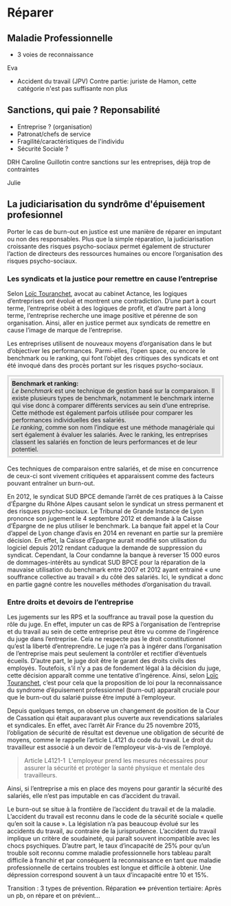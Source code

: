 # Réparer


## Maladie Professionnelle
- 3 voies de reconnaissance 

Eva

- Accident du travail (JPV)
Contre partie: juriste de Hamon, cette catégorie n'est pas suffisante non plus

## Sanctions, qui paie ? Reponsabilité 
- Entreprise ? (organisation) 
- Patronat/chefs de service 
- Fragilité/caractéristiques de l'individu
- Sécurité Sociale ? 

DRH Caroline Guillotin contre sanctions sur les entreprises, déjà trop de contraintes 

Julie


## La judiciarisation du syndrôme d'épuisement profesionnel 

Porter le cas de burn-out en justice est une manière de réparer en imputant ou non des responsables. Plus que la simple réparation, la judiciarisation croissante des risques psycho-sociaux permet également de structurer l’action de directeurs des ressources humaines ou encore l’organisation des risques psycho-sociaux.

### Les syndicats et la justice pour remettre en cause l’entreprise

Selon <a href="https://controverses.github.io/burn-out/acteurs#loc-touranchet" target="_blank">Loïc Touranchet</a>, avocat au cabinet Actance, les logiques d’entreprises ont évolué et montrent une contradiction. D’une part à court terme, l’entreprise obéit à des logiques de profit, et d’autre part à long terme, l’entreprise recherche une image positive et pérenne de son organisation. Ainsi, aller en justice permet aux syndicats de remettre en cause l’image de marque de l’entreprise. 

Les entreprises utilisent de nouveaux moyens d’organisation dans le but d’objectiver les performances. Parmi-elles, l’open space, ou encore le benchmark ou le ranking, qui font l’objet des critiques des syndicats et ont été invoqué dans des procès portant sur les risques psycho-sociaux.


<div style="padding:4px; border:4px solid #e0e0e0;">
<div style="padding:3px; background-color:#e0e0e0;">
<strong>Benchmark et ranking:</strong><br><I>Le benchmark</I> est une technique de gestion basé sur la comparaison. Il existe plusieurs types de benchmark, notamment le benchmark interne qui vise donc à comparer différents services au sein d’une entreprise. Cette méthode est également parfois utilisée pour comparer les performances individuelles des salariés.<br><I>Le ranking</I>, comme son nom l’indique est une méthode managériale qui sert également à évaluer les salariés. Avec le ranking, les entreprises classent les salariés en fonction de leurs performances et de leur potentiel.
</div>
</div>
<br>
Ces techniques de comparaison entre salariés, et de mise en concurrence de ceux-ci sont vivement critiquées et apparaissent comme des facteurs pouvant entraîner un burn-out.

En 2012, le syndicat SUD BPCE demande l’arrêt de ces pratiques à la Caisse d’Épargne du Rhône Alpes causant selon le syndicat un stress permanent et des risques psycho-sociaux. Le Tribunal de Grande Instance de Lyon prononce son jugement le 4 septembre 2012 et demande à la Caisse d’Épargne de ne plus utiliser le benchmark. La banque fait appel et la Cour d’appel de Lyon change d’avis en 2014 en revenant en partie sur la première décision. En effet, la Caisse d’Épargne aurait modifié son utilisation du logiciel depuis 2012 rendant caduque la demande de suppression du syndicat. Cependant, la Cour condamne la banque à reverser 15 000 euros de dommages-intérêts au syndicat SUD BPCE pour la réparation de la mauvaise utilisation du benchmark entre 2007 et 2012 ayant entrainé « une souffrance collective au travail » du côté des salariés. Ici, le syndicat a donc en partie gagné contre les nouvelles méthodes d’organisation du travail.


### Entre droits et devoirs de l’entreprise

Les jugements sur les RPS et la souffrance au travail pose la question du rôle du juge.
En effet, imputer un cas de RPS à l’organisation de l’entreprise et du travail au sein de cette entreprise peut être vu comme de l’ingérence du juge dans l’entreprise. Cela ne respecte pas le droit constitutionnel qu’est la liberté d’entreprendre. Le juge n’a pas à ingérer dans l’organisation de l’entreprise mais peut seulement la contrôler et rectifier d’éventuels écueils. D’autre part, le juge doit être le garant des droits civils des employés. Toutefois, s’il n’y a pas de fondement légal à la décision du juge, cette décision apparaît comme une tentative d’ingérence. Ainsi, selon <a href="https://controverses.github.io/burn-out/acteurs#loc-touranchet" target="_blank">Loïc Touranchet</a>, c’est pour cela que la proposition de loi pour la reconnaissance du syndrome d’épuisement professionnel (burn-out) apparaît cruciale pour que le burn-out du salarié puisse être imputé à l’employeur.

Depuis quelques temps, on observe un changement de position de la Cour de Cassation qui était auparavant plus ouverte aux revendications salariales et syndicales. En effet, avec l’arrêt Air France du 25 novembre 2015, l’obligation de sécurité de résultat est devenue une obligation de sécurité de moyens, comme le rappelle l’article L.4121 du code du travail. Le droit du travailleur est associé à un devoir de l’employeur vis-à-vis de l’employé.


>Article L4121-1  
>L'employeur prend les mesures nécessaires pour assurer la sécurité et protéger la santé physique et mentale des travailleurs.

Ainsi, si l’entreprise a mis en place des moyens pour garantir la sécurité des salariés, elle n’est pas imputable en cas d’accident du travail. 


Le burn-out se situe à la frontière de l’accident du travail et de la maladie. L’accident du travail est reconnu dans le code de la sécurité sociale « quelle qu’en soit la cause ». La législation n’a pas beaucoup évolué sur les accidents du travail, au contraire de la jurisprudence. L’accident du travail implique un critère de soudaineté, qui paraît souvent incompatible avec les chocs psychiques.
D’autre part, le taux d’incapacité de 25% pour qu’un trouble soit reconnu comme maladie professionnelle hors tableau paraît difficile à franchir et par conséquent la reconnaissance en tant que maladie professionnelle de certains troubles est longue et difficile à obtenir. Une dépression correspond souvent à un taux d’incapacité entre 10 et 15%.





Transition : 3 types de prévention. Réparation <=> prévention tertiaire: Après un pb, on répare et on prévient... 
